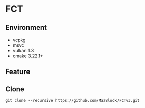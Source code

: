 # FCT
## Environment
- vcpkg
- msvc
- vulkan 1.3
- cmake 3.22.1+
## Feature

## Clone
```
git clone --recursive https://github.com/MaaBlock/FCTv3.git
```